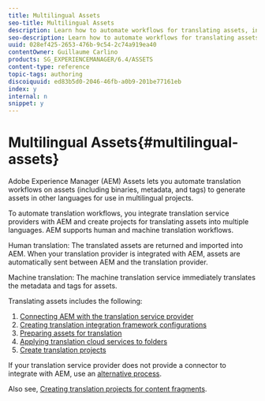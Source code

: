 ```yaml
---
title: Multilingual Assets
seo-title: Multilingual Assets
description: Learn how to automate workflows for translating assets, including binaries, metadata, and tags into multiple languages.
seo-description: Learn how to automate workflows for translating assets, including binaries, metadata, and tags into multiple languages.
uuid: 028ef425-2653-476b-9c54-2c74a919ea40
contentOwner: Guillaume Carlino
products: SG_EXPERIENCEMANAGER/6.4/ASSETS
content-type: reference
topic-tags: authoring
discoiquuid: ed83b5d0-2046-46fb-a0b9-201be77161eb
index: y
internal: n
snippet: y
---
```


# Multilingual Assets{#multilingual-assets}

Adobe Experience Manager (AEM) Assets lets you automate translation workflows on assets (including binaries, metadata, and tags) to generate assets in other languages for use in multilingual projects.

To automate translation workflows, you integrate translation service providers with AEM and create projects for translating assets into multiple languages. AEM supports human and machine translation workflows.

Human translation: The translated assets are returned and imported into AEM. When your translation provider is integrated with AEM, assets are automatically sent between AEM and the translation provider.

Machine translation: The machine translation service immediately translates the metadata and tags for assets.

Translating assets includes the following:

1. [Connecting AEM with the translation service provider](../../sites/administering/using/tc-tic.md#main-pars-title-0)
1. [Creating translation integration framework configurations](../../sites/administering/using/tc-tic.md)
1. [Preparing assets for translation](../../assets/using/preparing-assets-for-translation.md)
1. [Applying translation cloud services to folders](../../assets/using/transition-cloud-services.md)
1. [Create translation projects](../../assets/using/translation-projects.md)

If your translation service provider does not provide a connector to integrate with AEM, use an [alternative process](../../sites/administering/using/tc-manage.md#exportingatranslationjob).

Also see, [Creating translation projects for content fragments](../../assets/using/creating-translation-projects-for-content-fragments.md).
